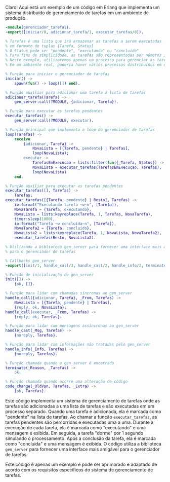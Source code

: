 Claro! Aqui está um exemplo de um código em Erlang que implementa um sistema distribuído de gerenciamento de tarefas em um ambiente de produção.

```erlang
-module(gerenciador_tarefas).
-export([iniciar/0, adicionar_tarefa/1, executar_tarefas/0]).

% Tarefas é uma lista que irá armazenar as tarefas a serem executadas
% em formato de tuplas {Tarefa, Status}
% O Status pode ser "pendente", "executando" ou "concluído"
% Para fins de simplicidade, as tarefas são representadas por números inteiros
% Neste exemplo, utilizaremos apenas um processo para gerenciar as tarefas
% Em um ambiente real, poderia haver vários processos distribuídos em diferentes nós

% Função para iniciar o gerenciador de tarefas
iniciar() ->
    spawn(fun() -> loop([]) end).

% Função auxiliar para adicionar uma tarefa à lista de tarefas
adicionar_tarefa(Tarefa) ->
    gen_server:call(?MODULE, {adicionar, Tarefa}).

% Função para executar as tarefas pendentes
executar_tarefas() ->
    gen_server:call(?MODULE, executar).

% Função principal que implementa o loop do gerenciador de tarefas
loop(Tarefas) ->
    receive
        {adicionar, Tarefa} ->
            NovaLista = [{Tarefa, pendente} | Tarefas],
            loop(NovaLista);
        executar ->
            TarefasEmExecucao = lists:filter(fun({_Tarefa, Status}) -> Status == pendente end, Tarefas),
            NovaLista = executar_tarefas(TarefasEmExecucao, Tarefas),
            loop(NovaLista)
    end.

% Função auxiliar para executar as tarefas pendentes
executar_tarefas([], Tarefas) ->
    Tarefas;
executar_tarefas([{Tarefa, pendente} | Resto], Tarefas) ->
    io:format("Executando tarefa ~w~n", [Tarefa]),
    NovaTarefa = {Tarefa, executando},
    NovaLista = lists:keyreplace(Tarefa, 1, Tarefas, NovaTarefa),
    timer:sleep(1000),
    io:format("Tarefa ~w concluída~n", [Tarefa]),
    NovaTarefa2 = {Tarefa, concluido},
    NovaLista2 = lists:keyreplace(Tarefa, 1, NovaLista, NovaTarefa2),
    executar_tarefas(Resto, NovaLista2).

% Utilizando a biblioteca gen_server para fornecer uma interface mais amigável
% para o gerenciador de tarefas

% Callbacks gen_server
-export([init/1, handle_call/3, handle_cast/2, handle_info/2, terminate/2, code_change/3]).

% Função de inicialização do gen_server
init([]) ->
    {ok, []}.

% Função para lidar com chamadas síncronas ao gen_server
handle_call({adicionar, Tarefa}, _From, Tarefas) ->
    NovaLista = [{Tarefa, pendente} | Tarefas],
    {reply, ok, NovaLista};
handle_call(executar, _From, Tarefas) ->
    {reply, ok, Tarefas}.

% Função para lidar com mensagens assíncronas ao gen_server
handle_cast(_Msg, Tarefas) ->
    {noreply, Tarefas}.

% Função para lidar com informações não tratadas pelo gen_server
handle_info(_Info, Tarefas) ->
    {noreply, Tarefas}.

% Função chamada quando o gen_server é encerrado
terminate(_Reason, _Tarefas) ->
    ok.

% Função chamada quando ocorre uma alteração de código
code_change(_OldVsn, Tarefas, _Extra) ->
    {ok, Tarefas}.
```

Este código implementa um sistema de gerenciamento de tarefas onde as tarefas são adicionadas a uma lista de tarefas e são executadas em um processo separado. Quando uma tarefa é adicionada, ela é marcada como "pendente" na lista de tarefas. Ao chamar a função `executar_tarefas`, as tarefas pendentes são percorridas e executadas uma a uma. Durante a execução de cada tarefa, ela é marcada como "executando" e uma mensagem é exibida. Em seguida, a tarefa "dorme" por 1 segundo simulando o processamento. Após a conclusão da tarefa, ela é marcada como "concluída" e uma mensagem é exibida. O código utiliza a biblioteca `gen_server` para fornecer uma interface mais amigável para o gerenciador de tarefas.

Este código é apenas um exemplo e pode ser aprimorado e adaptado de acordo com os requisitos específicos do sistema de gerenciamento de tarefas.